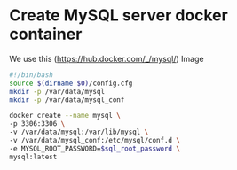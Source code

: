 # Create MySQL server docker container
We use this (https://hub.docker.com/_/mysql/) Image
``` bash
#!/bin/bash
source $(dirname $0)/config.cfg
mkdir -p /var/data/mysql
mkdir -p /var/data/mysql_conf

docker create --name mysql \
-p 3306:3306 \
-v /var/data/mysql:/var/lib/mysql \
-v /var/data/mysql_conf:/etc/mysql/conf.d \
-e MYSQL_ROOT_PASSWORD=$sql_root_password \
mysql:latest
```
